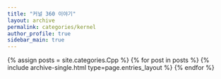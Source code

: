 ```yaml
---
title: "커널 360 이야기"
layout: archive
permalink: categories/kernel
author_profile: true
sidebar_main: true
---
```



{% assign posts = site.categories.Cpp %}
{% for post in posts %} {% include archive-single.html type=page.entries_layout %} {% endfor %}
